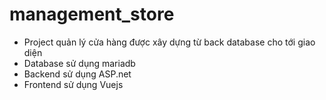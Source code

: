 # management_store
- Project quản lý cửa hàng được xây dựng từ back database cho tới giao diện
- Database sử dụng mariadb
- Backend sử dụng ASP.net
- Frontend sử dụng Vuejs


